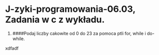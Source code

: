 # J-zyki-programowania-06.03, Zadania w c z wykładu.

1. ####Podaj liczby cakowite od 0 do 23 za pomoca ptli for, while i do-while.

xdfadf
